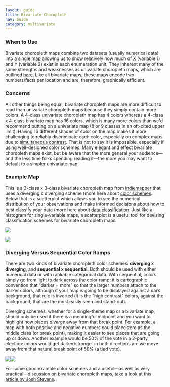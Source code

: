 ```yaml
---
layout: guide
title: Bivariate Choropleth
nav: Guide
category: multivariate
---
```


### When to Use

Bivariate choropleth maps combine two datasets (usually numerical data) into a single map allowing us to show relatively how much of X (variable 1) and Y (variable 2) exist in each enumeration unit. They inherent many of the same strengths and weaknesses as univariate choropleth maps, which are outlined [here](../choropleth-maps). Like all bivariate maps, these maps encode two numbers/facts per location and are, therefore, graphically efficient.

### Concerns

All other things being equal, bivariate choropleth maps are more difficult to read than univariate choropleth maps because they simply contain more colors. A 4-class univariate choropleth map has 4 colors whereas a 4-class x 4-class bivariate map has 16 colors, which is many more colors than we'd recommend putting on a univariate map (8 or 9 classes in an oft-cited upper limit). Having 16 different shades of color on the map makes it more challenging to reliably discriminate each color, especially on complex maps due to [simultaneous contrast](http://en.wikipedia.org/wiki/Contrast_effect). That is not to say it is impossible, especially if using well-designed color schemes. Many elegant and effect bivariate choropleth maps exist, but be aware that the more general your audience—and the less time folks spending reading it—the more you may want to default to a simpler univariate map.

### Example Map

This is a 3-class x 3-class bivariate choropleth map from [indiemapper](http://indiemapper.io) that uses a diverging x diverging scheme (more here about [color schemes](../using-colors-on-maps). Below that is a scatterplot which allows you to see the numerical distribution of your observations and make informed decisions about how to best classify your data (more here about [data classification](../the-basics-of-data-classification). Just like a histogram for single-variable maps, a scatterplot is a useful tool for devising classification schemes for bivariate choropleth maps.

![]({{site.baseurl}}/media/guide/bivariate_choroMAP.jpg)

![]({{site.baseurl}}/media/guide/bivariate_classed_scatter.png)

### Diverging Versus Sequential Color Ramps

There are two kinds of bivariate choropleth color schemes: **diverging x diverging**, and **sequential x sequential**. Both should be used with either numerical data or with rankable categorical data. With sequential, colors simply go from light to dark across the color ramp; it is cartographic convention that "darker = more" so that the larger numbers attach to the darker colors, although if your map is going to be displayed against a dark background, that rule is inverted (it is the "high contrast" colors, against the background, that are the most easily seen and stand-out).

Diverging schemes, whether for a single-theme map or a bivariate map, should only be used if there is a meaningful midpoint and you want to highlight how places _diverge_ away from that break point. For example, a map with both positive and negative numbers could place zero as the middle class (or break point), making it easier to see places that are going up or down. Another example would be 50% of the vote in a 2-party election: colors would get darker/stronger in both directions are we move away from that natural break point of 50% (a tied vote).

![]({{site.baseurl}}/media/guide/seqxseq.png)![]({{site.baseurl}}/media/guide/divxdiv.png)

For some good example color schemes and a useful—as well as very practical—discussion on bivariate choropleth maps, take a look at this [article by Josh Stevens](http://www.joshuastevens.net/cartography/make-a-bivariate-choropleth-map/).